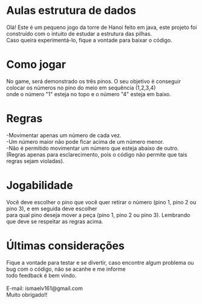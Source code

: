 # Aulas estrutura de dados
Olá! Este é um pequeno jogo da torre de Hanoi feito em java, este projeto foi construído com o intuito de estudar a estrutura das pilhas.<br />
Caso queira experimentá-lo, fique a vontade para baixar o código.<br />

<h1> Como jogar </h1>
No game, será demonstrado os três pinos. O seu objetivo é conseguir colocar os números no pino do meio em sequência (1,2,3,4) <br />
onde o número "1" esteja no topo e o número "4" esteja em baixo.<br />
<h1>Regras</h1>
-Movimentar apenas um número de cada vez. <br />
-Um número maior não pode ficar acima de um número menor. <br />
-Não é permitido movimentar um número que esteja abaixo de outro.<br />
(Regras apenas para esclarecimento, pois o código não permite que tais regras sejam violadas). <br />

<h1>Jogabilidade</h1>
Você deve escolher o pino que você quer retirar o número (pino 1, pino 2 ou pino 3), e em seguida deve escolher<br />
para qual pino deseja mover a peça (pino 1, pino 2 ou pino 3). Lembrando que deve se respeitar as regras acima.
<h1>Últimas considerações</h1>
Fique a vontade para testar e se divertir, caso encontre algum problema ou bug com o código, não se acanhe e me informe<br />
todo feedback é bem vindo. <br />
<br />
E-mail: ismaelv161@gmail.com <br />
Muito obrigado!!
